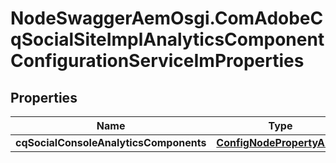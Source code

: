# NodeSwaggerAemOsgi.ComAdobeCqSocialSiteImplAnalyticsComponentConfigurationServiceImProperties

## Properties
Name | Type | Description | Notes
------------ | ------------- | ------------- | -------------
**cqSocialConsoleAnalyticsComponents** | [**ConfigNodePropertyArray**](ConfigNodePropertyArray.md) |  | [optional] 


